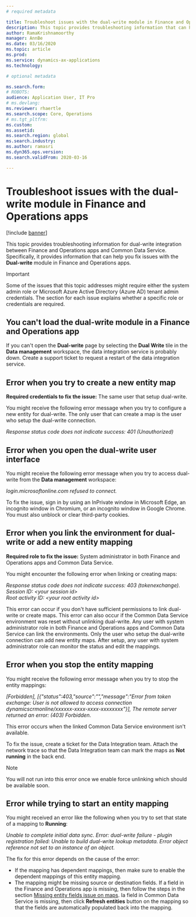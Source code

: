 ```yaml
---
# required metadata

title: Troubleshoot issues with the dual-write module in Finance and Operations apps
description: This topic provides troubleshooting information that can help you fix issues with the Dual-write module in Finance and Operations apps.
author: RamaKrishnamoorthy 
manager: AnnBe
ms.date: 03/16/2020
ms.topic: article
ms.prod: 
ms.service: dynamics-ax-applications
ms.technology: 

# optional metadata

ms.search.form: 
# ROBOTS: 
audience: Application User, IT Pro
# ms.devlang: 
ms.reviewer: rhaertle
ms.search.scope: Core, Operations
# ms.tgt_pltfrm: 
ms.custom: 
ms.assetid: 
ms.search.region: global
ms.search.industry: 
ms.author: ramasri
ms.dyn365.ops.version: 
ms.search.validFrom: 2020-03-16

---
```


# Troubleshoot issues with the dual-write module in Finance and Operations apps

[!include [banner](../../includes/banner.md)]

This topic provides troubleshooting information for dual-write integration between Finance and Operations apps and Common Data Service. Specifically, it provides information that can help you fix issues with the **Dual-write** module in Finance and Operations apps.

> [!IMPORTANT]
> Some of the issues that this topic addresses might require either the system admin role or Microsoft Azure Active Directory (Azure AD) tenant admin credentials. The section for each issue explains whether a specific role or credentials are required.

## You can't load the dual-write module in a Finance and Operations app

If you can't open the **Dual-write** page by selecting the **Dual Write** tile in the **Data management** workspace, the data integration service is probably down. Create a support ticket to request a restart of the data integration service.

## Error when you try to create a new entity map

**Required credentials to fix the issue:** The same user that setup dual-write.

You might receive the following error message when you try to configure a new entity for dual-write. The only user that can create a map is the user who setup the dual-write connection.

*Response status code does not indicate success: 401 (Unauthorized)*


## Error when you open the dual-write user interface

You might receive the following error message when you try to access dual-write from the **Data management** workspace:

*login.microsoftonline.com refused to connect.*

To fix the issue, sign in by using an InPrivate window in Microsoft Edge, an incognito window in Chromium, or an incognito window in Google Chrome. You must also unblock or clear third-party cookies.

## Error when you link the environment for dual-write or add a new entity mapping

**Required role to fix the issue:** System administrator in both Finance and Operations apps and Common Data Service.

You might encounter the following error when linking or creating maps:

*Response status code does not indicate success: 403 (tokenexchange).<br>
Session ID: \<your session id\><br>
Root activity ID: \<your root activity id\>*

This error can occur if you don't have sufficient permissions to link dual-write or create maps. This error can also occur if the Common Data Service environment was reset without unlinking dual-write. Any user with system administrator role in both Finance and Operations apps and Common Data Service can link the environments. Only the user who setup the dual-write connection can add new entity maps. After setup, any user with system administrator role can monitor the status and edit the mappings.

## Error when you stop the entity mapping

You might receive the following error message when you try to stop the entity mappings:

*\[Forbidden\], \[{"status":403,"source":"","message":"Error from token exchange:
User is not allowed to access connection
dynamicscrmonline/xxxxxx-xxxx-xxxx-xxxxxxxx"}\], The remote server returned an
error: (403) Forbidden.*

This error occurs when the linked Common Data Service environment isn't available.

To fix the issue, create a ticket for the Data Integration team. Attach the network trace so that the Data Integration team can mark the maps as **Not running** in the back end.

> [!Note] 
> You will not run into this error once we enable force unlinking which should be available soon.

## Error while trying to start an entity mapping

You might received an error like the following when you try to set that state of a mapping to **Running**:

*Unable to complete initial data sync. Error: dual-write failure - plugin registration failed: Unable to build dual-write lookup metadata. Error object reference not set to an instance of an object.*

The fix for this error depends on the cause of the error:

+ If the mapping has dependent mappings, then make sure to enable the dependent mappings of this entity mapping.
+ The mapping might be missing source or destination fields. If a field in the Finance and Operations app is missing, then follow the steps in the section [Missing entity fields issue on maps](dual-write-troubleshooting-finops-upgrades#missing-entity-fields-issue-on-maps). Ia field in Common Data Service is missing, then click **Refresh entities** button on the mapping so that the fields are automatically populated back into the mapping.
